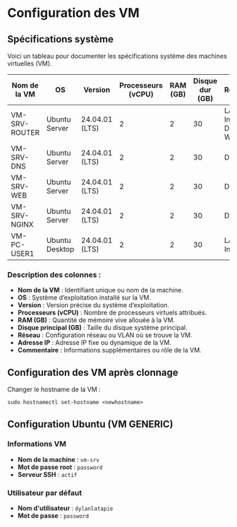 # Configuration des VM

## Spécifications système

Voici un tableau pour documenter les spécifications système des machines virtuelles (VM).

| **Nom de la VM** | **OS**         | **Version**    | **Processeurs (vCPU)** | **RAM (GB)** | **Disque dur (GB)** | **Réseau**             | **Adresse IP**               | **Commentaire**           |
|------------------|----------------|----------------|------------------------|--------------|---------------------|------------------------|------------------------------|---------------------------|
| VM-SRV-ROUTER    | Ubuntu Server  | 24.04.01 (LTS) | 2                      | 2            | 30                  | LAN Interne, DMZ, WAN  | 10.0.3.1, 10.0.2.1, 10.0.1.1 | Routeur, Firewall, DHCP   |
| VM-SRV-DNS       | Ubuntu Server  | 24.04.01 (LTS) | 2                      | 2            | 30                  | DMZ                    | 10.0.2.10                    | Bind9                     |
| VM-SRV-WEB       | Ubuntu Server  | 24.04.01 (LTS) | 2                      | 2            | 30                  | DMZ                    | 10.0.2.11                    | Apache2                   |
| VM-SRV-NGINX     | Ubuntu Server  | 24.04.01 (LTS) | 2                      | 2            | 30                  | DMZ                    | 10.0.2.12                    | Nginx                     |
| VM-PC-USER1      | Ubuntu Desktop | 24.04.01 (LTS) | 2                      | 2            | 30                  | LAN Interne            | 10.0.1.X                     | Poste de l'utilisateur    |

### **Description des colonnes :**
- **Nom de la VM** : Identifiant unique ou nom de la machine.
- **OS** : Système d’exploitation installé sur la VM.
- **Version** : Version précise du système d’exploitation.
- **Processeurs (vCPU)** : Nombre de processeurs virtuels attribués.
- **RAM (GB)** : Quantité de mémoire vive allouée à la VM.
- **Disque principal (GB)** : Taille du disque système principal.
- **Réseau** : Configuration réseau ou VLAN où se trouve la VM.
- **Adresse IP** : Adresse IP fixe ou dynamique de la VM.
- **Commentaire** : Informations supplémentaires ou rôle de la VM.

## Configuration des VM après clonnage
Changer le hostname de la VM :
```
sudo hostnamectl set-hostname <newhostname>
```

## Configuration Ubuntu (VM GENERIC)
### Informations VM
- **Nom de la machine** : `vm-srv`
- **Mot de passe root** : `password`
- **Serveur SSH** : `actif`

### **Utilisateur par défaut**  
- **Nom d'utilisateur** : `dylanlatapie`  
- **Mot de passe** : `password`
